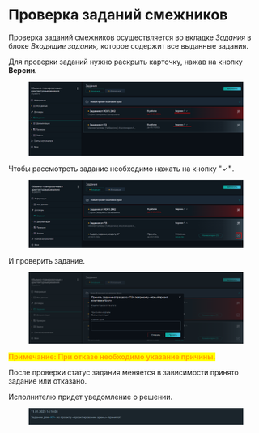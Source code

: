 # Проверка заданий смежников

Проверка заданий смежников осуществляется во вкладке _Задания_ в блоке _Входящие задания,_ которое содержит все выданные задания.

Для проверки заданий нужно раскрыть карточку, нажав на кнопку **Версии**_._

<figure><img src="../../gitbook/assets/image (190).png" alt=""><figcaption></figcaption></figure>

Чтобы рассмотреть задание необходимо нажать на кнопку "✓**"**.

<figure><img src="../../gitbook/assets/image (191).png" alt=""><figcaption></figcaption></figure>

И проверить задание.&#x20;

<figure><img src="../../gitbook/assets/image (192).png" alt=""><figcaption></figcaption></figure>

<mark style="color:orange;">**Примечание: При отказе необходимо указание причины.**</mark>

После проверки статус задания меняется в зависимости принято задание или отказано.

Исполнителю придет уведомление о решении.&#x20;

<figure><img src="../../gitbook/assets/image (571).png" alt=""><figcaption></figcaption></figure>
